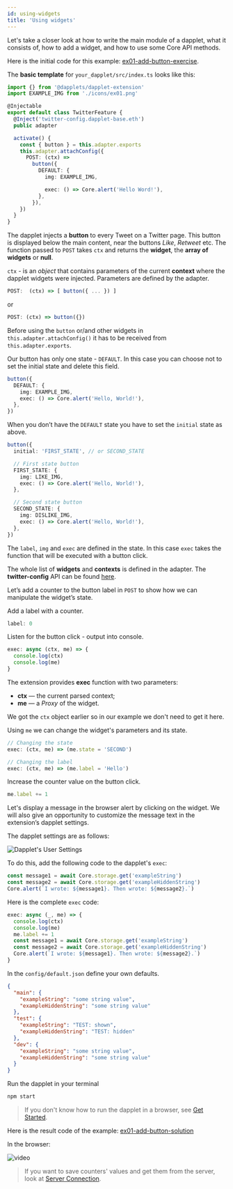 ```yaml
---
id: using-widgets
title: 'Using widgets'
---
```


Let's take a closer look at how to write the main module of a dapplet, what it consists of, how to add a widget, and how to use some Core API methods.

Here is the initial code for this example: [ex01-add-button-exercise](https://github.com/dapplets/dapplet-template/tree/ex01-add-button-exercise).

The **basic template** for `your_dapplet/src/index.ts` looks like this:

```ts
import {} from '@dapplets/dapplet-extension'
import EXAMPLE_IMG from './icons/ex01.png'

@Injectable
export default class TwitterFeature {
  @Inject('twitter-config.dapplet-base.eth')
  public adapter

  activate() {
    const { button } = this.adapter.exports
    this.adapter.attachConfig({
      POST: (ctx) =>
        button({
          DEFAULT: {
            img: EXAMPLE_IMG,

            exec: () => Core.alert('Hello Word!'),
          },
        }),
    })
  }
}
```

The dapplet injects a **button** to every Tweet on a Twitter page. This button is displayed below the main content, near the buttons _Like_, _Retweet_ etc. The function passed to `POST` takes `ctx` and returns the **widget**, the **array of widgets** or **null**.

`ctx` - is an _object_ that contains parameters of the current **context** where the dapplet widgets were injected. Parameters are defined by the adapter.

```typescript
POST:  (ctx) => [ button({ ... }) ]
```

or

```typescript
POST: (ctx) => button({})
```

Before using the `button` or/and other widgets in `this.adapter.attachConfig()` it has to be received
from `this.adapter.exports`.

Our button has only one state - `DEFAULT`. In this case you can choose not to set the initial state and delete this field.

```typescript
button({
  DEFAULT: {
    img: EXAMPLE_IMG,
    exec: () => Core.alert('Hello, World!'),
  },
})
```

When you don’t have the `DEFAULT` state you have to set the `initial` state as above.

```typescript
button({
  initial: 'FIRST_STATE', // or SECOND_STATE

  // First state button
  FIRST_STATE: {
    img: LIKE_IMG,
    exec: () => Core.alert('Hello, World!'),
  },

  // Second state button
  SECOND_STATE: {
    img: DISLIKE_IMG,
    exec: () => Core.alert('Hello, World!'),
  },
})
```

The `label`, `img` and `exec` are defined in the state. In this case `exec` takes the function that will be executed with a
button click.

The whole list of **widgets** and **contexts** is defined in the adapter. The **twitter-config** API can be found [here](/docs/adapters-docs-list).

Let’s add a counter to the button label in `POST` to show how we can manipulate the widget’s state.

Add a label with a counter.

```ts
label: 0
```

Listen for the button click - output into console.

```ts
exec: async (ctx, me) => {
  console.log(ctx)
  console.log(me)
}
```

The extension provides **exec** function with two parameters:

- **ctx** — the current parsed context;
- **me** — a _Proxy_ of the widget.

We got the `ctx` object earlier so in our example we don't need to get it here.

Using `me` we can change the widget's parameters and its state.

```ts
// Changing the state
exec: (ctx, me) => (me.state = 'SECOND')

// Changing the label
exec: (ctx, me) => (me.label = 'Hello')
```

Increase the counter value on the button click.

```ts
me.label += 1
```

Let's display a message in the browser alert by clicking on the widget. We will also give an opportunity to customize the message text in the extension’s dapplet settings.

The dapplet settings are as follows:

![Dapplet's User Settings](/img/ex01_1.png)

To do this, add the following code to the dapplet's `exec`:

```ts
const message1 = await Core.storage.get('exampleString')
const message2 = await Core.storage.get('exampleHiddenString')
Core.alert(`I wrote: ${message1}. Then wrote: ${message2}.`)
```

Here is the complete `exec` code:

```ts
exec: async (_, me) => {
  console.log(ctx)
  console.log(me)
  me.label += 1
  const message1 = await Core.storage.get('exampleString')
  const message2 = await Core.storage.get('exampleHiddenString')
  Core.alert(`I wrote: ${message1}. Then wrote: ${message2}.`)
}
```

In the `config/default.json` define your own defaults.

```json
{
  "main": {
    "exampleString": "some string value",
    "exampleHiddenString": "some string value"
  },
  "test": {
    "exampleString": "TEST: shown",
    "exampleHiddenString": "TEST: hidden"
  },
  "dev": {
    "exampleString": "some string value",
    "exampleHiddenString": "some string value"
  }
}
```

Run the dapplet in your terminal

```bash
npm start
```

> If you don't know how to run the dapplet in a browser, see [Get Started](/docs/get-started#10-connect-the-development-server-to-the-dapplets-extension).

Here is the result code of the example: [ex01-add-button-solution](https://github.com/dapplets/dapplet-template/tree/ex01-add-button-solution)

In the browser:

![video](/video/ex_1_2.gif)

> If you want to save counters' values and get them from the server, look at [Server Connection](/docs/server-connection).
